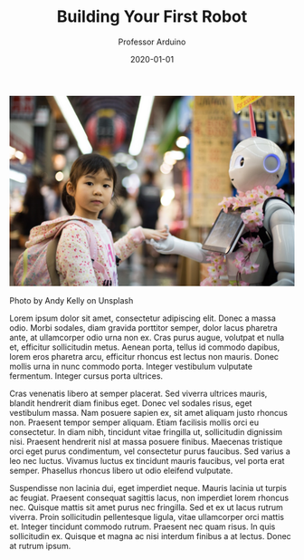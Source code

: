 ﻿---
title: "Building Your First Robot"
date: "2020-01-01"
author: "Professor Arduino"
category: "React"
popularity: "Monthly"
---
![robot-andy-kelly](./robot-andy-kelly.jpg)

Photo by Andy Kelly on Unsplash

Lorem ipsum dolor sit amet, consectetur adipiscing elit. Donec a massa odio. Morbi sodales, diam gravida porttitor semper, dolor lacus pharetra ante, at ullamcorper odio urna non ex. Cras purus augue, volutpat et nulla et, efficitur sollicitudin metus. Aenean porta, tellus id commodo dapibus, lorem eros pharetra arcu, efficitur rhoncus est lectus non mauris. Donec mollis urna in nunc commodo porta. Integer vestibulum vulputate fermentum. Integer cursus porta ultrices.

Cras venenatis libero at semper placerat. Sed viverra ultrices mauris, blandit hendrerit diam finibus eget. Donec vel sodales risus, eget vestibulum massa. Nam posuere sapien ex, sit amet aliquam justo rhoncus non. Praesent tempor semper aliquam. Etiam facilisis mollis orci eu consectetur. In diam nibh, tincidunt vitae fringilla ut, sollicitudin dignissim nisi. Praesent hendrerit nisl at massa posuere finibus. Maecenas tristique orci eget purus condimentum, vel consectetur purus faucibus. Sed varius a leo nec luctus. Vivamus luctus ex tincidunt mauris faucibus, vel porta erat semper. Phasellus rhoncus libero ut odio eleifend vulputate.

Suspendisse non lacinia dui, eget imperdiet neque. Mauris lacinia ut turpis ac feugiat. Praesent consequat sagittis lacus, non imperdiet lorem rhoncus nec. Quisque mattis sit amet purus nec fringilla. Sed et ex ut lacus rutrum viverra. Proin sollicitudin pellentesque ligula, vitae ullamcorper orci mattis et. Integer tincidunt commodo rutrum. Praesent nec quam risus. In quis sollicitudin ex. Quisque et magna ac nisi interdum finibus a at lectus. Donec at rutrum ipsum.
